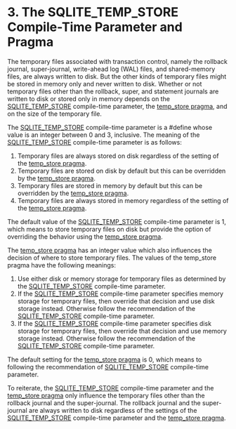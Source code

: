 # 3\. The SQLITE\_TEMP\_STORE Compile\-Time Parameter and Pragma



The temporary files associated with transaction control, namely
the rollback journal, super\-journal, write\-ahead log (WAL) files,
and shared\-memory files, are always written to disk.
But the other kinds of temporary files might be stored in memory
only and never written to disk.
Whether or not temporary files other than the rollback,
super, and statement journals are written to disk or stored only in memory
depends on the [SQLITE\_TEMP\_STORE](compile.html#temp_store) compile\-time parameter, the
[temp\_store pragma](pragma.html#pragma_temp_store),
and on the size of the temporary file.




The [SQLITE\_TEMP\_STORE](compile.html#temp_store) compile\-time parameter is a \#define whose value is
an integer between 0 and 3, inclusive. The meaning of the
[SQLITE\_TEMP\_STORE](compile.html#temp_store) compile\-time parameter is as follows:



1. Temporary files are always stored on disk regardless of the setting
of the [temp\_store pragma](pragma.html#pragma_temp_store).
2. Temporary files are stored on disk by default but this can be
overridden by the [temp\_store pragma](pragma.html#pragma_temp_store).
3. Temporary files are stored in memory by default but this can be
overridden by the [temp\_store pragma](pragma.html#pragma_temp_store).
4. Temporary files are always stored in memory regardless of the setting
of the [temp\_store pragma](pragma.html#pragma_temp_store).



The default value of the [SQLITE\_TEMP\_STORE](compile.html#temp_store) compile\-time parameter is 1,
which means to store temporary files on disk but provide the option
of overriding the behavior using the [temp\_store pragma](pragma.html#pragma_temp_store).




The [temp\_store pragma](pragma.html#pragma_temp_store) has
an integer value which also influences the decision of where to store
temporary files. The values of the temp\_store pragma have the
following meanings:



1. Use either disk or memory storage for temporary files as determined
by the [SQLITE\_TEMP\_STORE](compile.html#temp_store) compile\-time parameter.
2. If the [SQLITE\_TEMP\_STORE](compile.html#temp_store) compile\-time parameter specifies memory storage for
temporary files, then override that decision and use disk storage instead.
Otherwise follow the recommendation of the [SQLITE\_TEMP\_STORE](compile.html#temp_store) compile\-time
parameter.
3. If the [SQLITE\_TEMP\_STORE](compile.html#temp_store) compile\-time parameter specifies disk storage for
temporary files, then override that decision and use memory storage instead.
Otherwise follow the recommendation of the [SQLITE\_TEMP\_STORE](compile.html#temp_store) compile\-time
parameter.



The default setting for the [temp\_store pragma](pragma.html#pragma_temp_store) is 0,
which means to following the recommendation of [SQLITE\_TEMP\_STORE](compile.html#temp_store) compile\-time
parameter.




To reiterate, the [SQLITE\_TEMP\_STORE](compile.html#temp_store) compile\-time parameter and the 
[temp\_store pragma](pragma.html#pragma_temp_store) only
influence the temporary files other than the rollback journal
and the super\-journal. The rollback journal and the
super\-journal are always written to disk regardless of the settings of
the [SQLITE\_TEMP\_STORE](compile.html#temp_store) compile\-time parameter and the
[temp\_store pragma](pragma.html#pragma_temp_store).




